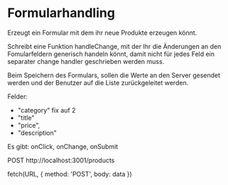 # Formularhandling

Erzeugt ein Formular mit dem ihr neue Produkte erzeugen könnt.

Schreibt eine Funktion handleChange, mit der Ihr die Änderungen an den Fomularfeldern generisch handeln könnt, damit nicht für jedes Feld ein separater change handler geschrieben werden muss.

Beim Speichern des Formulars, sollen die Werte an den Server gesendet werden und der Benutzer auf die Liste zurückgeleitet werden.

Felder:

- "category" fix auf 2
- "title"
- "price",
- "description"

Es gibt: onClick, onChange, onSubmit

POST http://localhost:3001/products

fetch(URL, {
method: 'POST',
body: data
})
